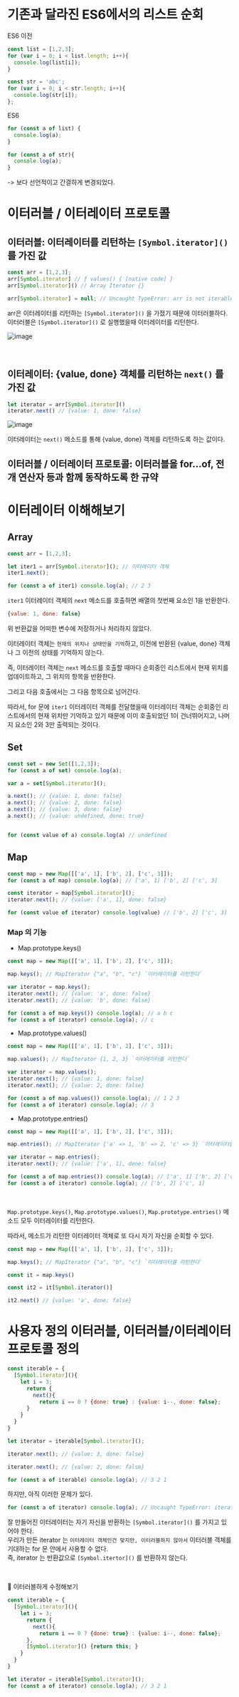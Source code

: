 # 기존과 달라진 ES6에서의 리스트 순회

ES6 이전
```js
const list = [1,2,3];
for (var i = 0; i < list.length; i++){
  console.log(list[i]);
}

const str = 'abc';
for (var i = 0; i < str.length; i++){
  console.log(str[i]);
};
```

ES6
```js
for (const a of list) {
  console.log(a);
}

for (const a of str){
  console.log(a);
}
```

-> 보다 선언적이고 간결하게 변경되었다.


# 이터러블 / 이터레이터 프로토콜
## 이터러블: 이터레이터를 리턴하는 `[Symbol.iterator]()` 를 가진 값
```js
const arr = [1,2,3];
arr[Symbol.iterator] // ƒ values() { [native code] }
arr[Symbol.iterator]() // Array Iterator {}

arr[Symbol.iterator] = null; // Uncaught TypeError: arr is not iterable 
```

arr은 이터레이터를 리턴하는 `[Symbol.iterator]()` 을 가졌기 때문에 이터러블하다.  
이터러블은 `[Symbol.iterator]()` 로 실행했을때 이터레이터를 리턴한다.  


![image](https://github.com/hjk329/Functional-Programming/assets/84058944/96384b60-460f-4804-bf29-e2aaee8ed7bb)

<br/>

## 이터레이터: {value, done} 객체를 리턴하는 `next()` 를 가진 값
```js
let iterator = arr[Symbol.iterator]()
iterator.next() // {value: 1, done: false}
```

![image](https://github.com/hjk329/Functional-Programming/assets/84058944/fc107f43-5e96-4e22-b32d-2a4f272ac3d1)   

이터레이터는 `next()` 메소드를 통해 {value, done} 객체를 리턴하도록 하는 값이다.  

## 이터러블 / 이터레이터 프로토콜: 이터러블을 for...of, 전개 연산자 등과 함께 동작하도록 한 규약


# 이터레이터 이해해보기

## Array

```js
const arr = [1,2,3];

let iter1 = arr[Symbol.iterator](); // 이터레이터 객체
iter1.next();

for (const a of iter1) console.log(a); // 2 3
```

`iter1` 이터레이터 객체의 `next` 메소드를 호출하면 배열의 첫번째 요소인 1을 반환한다.  

```js
{value: 1, done: false}
```

위 반환값을 어떠한 변수에 저장하거나 처리하지 않았다.  

이터레이터 객체는 `현재의 위치나 상태만을 기억`하고, 이전에 반환된 {value, done} 객체나 그 이전의 상태를 기억하지 않는다.  

즉, 이터레이터 객체는 `next` 메소드를 호출할 때마다 순회중인 리스트에서 현재 위치를 업데이트하고, 그 위치의 항목을 반환한다. 


그리고 다음 호출에서는 그 다음 항목으로 넘어간다.  

따라서, for 문에 `iter1` 이터레이터 객체를 전달했을때 이터레이터 객체는 순회중인 리스트에서의 현재 위치만 기억하고 있기 때문에 이미 호출되었던 1이 건너뛰어지고, 나머지 요소인 2와 3만 출력되는 것이다.  



## Set
```js
const set = new Set([1,2,3]);
for (const a of set) console.log(a);

var a = set[Symbol.iterator]();

a.next(); // {value: 1, done: false}
a.next(); // {value: 2, done: false}
a.next(); // {value: 3, done: false}
a.next(); // {value: undefined, done: true}


for (const value of a) console.log(a) // undefined
```

## Map
```js
const map = new Map([['a', 1], ['b', 2], ['c', 3]]);
for (const a of map) console.log(a); // ['a', 1] ['b', 2] ['c', 3]

const iterator = map[Symbol.iterator]();
iterator.next(); // {value: ['a', 1], done: false}

for (const value of iterator) console.log(value) // ['b', 2] ['c', 3]
```

### Map 의 기능

- Map.prototype.keys()

```js
const map = new Map([['a', 1], ['b', 2], ['c', 3]]);

map.keys(); // MapIterator {"a", "b", "c"} `이터레이터를 리턴한다`

var iterator = map.keys();
iterator.next(); // {value: 'a', done: false}
iterator.next(); // {value: 'b', done: false}

for (const a of map.keys()) console.log(a); // a b c
for (const a of iterator) console.log(a); // c
```


- Map.prototype.values()
```js
const map = new Map([['a', 1], ['b', 2], ['c', 3]]);

map.values(); // MapIterator {1, 2, 3} `이터레이터를 리턴한다`

var iterator = map.values();
iterator.next(); // {value: 1, done: false}
iterator.next(); // {value: 2, done: false}

for (const a of map.values()) console.log(a); // 1 2 3
for (const a of iterator) console.log(a); // 3
```

- Map.prototype.entries()
```js
const map = new Map([['a', 1], ['b', 2], ['c', 3]]);

map.entries(); // MapIterator {'a' => 1, 'b' => 2, 'c' => 3} `이터레이터를 리턴한다`

var iterator = map.entries();
iterator.next(); // {value: ['a', 1], done: false}

for (const a of map.entries()) console.log(a); // ['a', 1] ['b', 2] ['c', 1]
for (const a of iterator) console.log(a); // ['b', 2] ['c', 1]
```

<br/>

`Map.prototype.keys()`, `Map.prototype.values()`, `Map.prototype.entries()` 메소드 모두 이터레이터를 리턴한다.   

따라서, 메소드가 리턴한 이터레이터 객체로 또 다시 자기 자신을 순회할 수 있다.  

```js
const map = new Map([['a', 1], ['b', 2], ['c', 3]]);

map.keys(); // MapIterator {"a", "b", "c"} `이터레이터를 리턴한다`

const it = map.keys()

const it2 = it[Symbol.iterator()]

it2.next() // {value: 'a', done: false}
```

# 사용자 정의 이터러블, 이터러블/이터레이터 프로토콜 정의

```js
const iterable = {
  [Symbol.iterator](){
    let i = 3;
      return {
        next(){
          return i == 0 ? {done: true} : {value: i--, done: false};
      }
    }
  }
}

let iterator = iterable[Symbol.iterator]();

iterator.next(); // {value: 3, done: false}

iterator.next(); // {value: 2, done: false}

for (const a of iterable) console.log(a); // 3 2 1

```

하지만, 아직 이러한 문제가 있다.  

```js
for (const a of iterator) console.log(a); // Uncaught TypeError: iterator is not iterable
```

잘 만들어진 이터레이터는 자기 자신을 반환하는 `[Symbol.iterator]()` 를 가지고 있어야 한다.  
우리가 만든 iterator 는 `이터레이터 객체인건 맞지만, 이터러블하지 않아서` 이터러블 객체를 기대하는 for 문 안에서 사용할 수 없다.  
즉, iterator 는 반환값으로 `[Symbol.itertor]()` 를 반환하지 않는다.  

<br/>

🥸 이터러블하게 수정해보기


```js
const iterable = {
  [Symbol.iterator](){
    let i = 3;
      return {
        next(){
          return i == 0 ? {done: true} : {value: i--, done: false};
      },
      [Symbol.iterator]() {return this; }
    }
  }
}

let iterator = iterable[Symbol.iterator]();
for (const a of iterator) console.log(a); // 3 2 1
```
